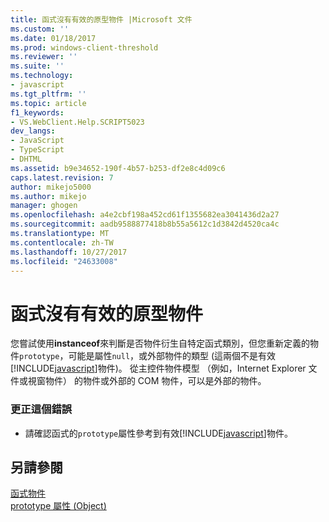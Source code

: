 ```yaml
---
title: 函式沒有有效的原型物件 |Microsoft 文件
ms.custom: ''
ms.date: 01/18/2017
ms.prod: windows-client-threshold
ms.reviewer: ''
ms.suite: ''
ms.technology:
- javascript
ms.tgt_pltfrm: ''
ms.topic: article
f1_keywords:
- VS.WebClient.Help.SCRIPT5023
dev_langs:
- JavaScript
- TypeScript
- DHTML
ms.assetid: b9e34652-190f-4b57-b253-df2e8c4d09c6
caps.latest.revision: 7
author: mikejo5000
ms.author: mikejo
manager: ghogen
ms.openlocfilehash: a4e2cbf198a452cd61f1355682ea3041436d2a27
ms.sourcegitcommit: aadb9588877418b8b55a5612c1d3842d4520ca4c
ms.translationtype: MT
ms.contentlocale: zh-TW
ms.lasthandoff: 10/27/2017
ms.locfileid: "24633008"
---
```

# <a name="function-does-not-have-a-valid-prototype-object"></a>函式沒有有效的原型物件
您嘗試使用**instanceof**來判斷是否物件衍生自特定函式類別，但您重新定義的物件`prototype`，可能是屬性`null`，或外部物件的類型 (這兩個不是有效[!INCLUDE[javascript](../../javascript/includes/javascript-md.md)]物件)。 從主控件物件模型 （例如，Internet Explorer 文件或視窗物件） 的物件或外部的 COM 物件，可以是外部的物件。  
  
### <a name="to-correct-this-error"></a>更正這個錯誤  
  
-   請確認函式的`prototype`屬性參考到有效[!INCLUDE[javascript](../../javascript/includes/javascript-md.md)]物件。  
  
## <a name="see-also"></a>另請參閱  
 [函式物件](../../javascript/reference/function-object-javascript.md)   
 [prototype 屬性 (Object)](../../javascript/reference/prototype-property-object-javascript.md)